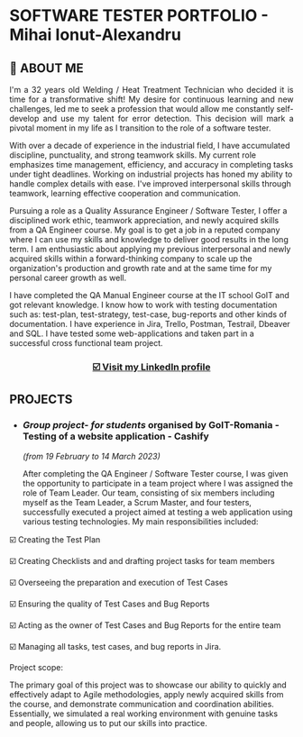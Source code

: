 # SOFTWARE TESTER PORTFOLIO - Mihai Ionut-Alexandru

## <a name="aboutme">:mag_right: ABOUT ME</a>

<p align="justify">I'm a 32 years old Welding / Heat Treatment Technician who decided it is time for a transformative shift! My desire for continuous learning and new challenges, led me to seek a profession that would allow me constantly self-develop and use my talent for error detection. This decision will mark a pivotal moment in my life as I transition to the role of a software tester.

With over a decade of experience in the industrial field, I have accumulated discipline, punctuality, and strong teamwork skills. My current role emphasizes time management, efficiency, and accuracy in completing tasks under tight deadlines. Working on industrial projects has honed my ability to handle complex details with ease. I've improved interpersonal skills through teamwork, learning effective cooperation and communication.

Pursuing a role as a Quality Assurance Engineer / Software Tester, I offer a disciplined work ethic, teamwork appreciation, and newly acquired skills from a QA Engineer course. My goal is to get a job in a reputed company where I can use my skills and knowledge to deliver good results in the long term. I am enthusiastic about applying my previous interpersonal and newly acquired skills within a forward-thinking company to scale up the organization's production and growth rate and at the same time for my personal career growth as well.

I have completed the QA Manual Engineer course at the IT school GoIT and got relevant knowledge. I know how to work with testing documentation such as: test-plan, test-strategy, test-case, bug-reports and other kinds of documentation. I have experience in Jira, Trello, Postman, Testrail, Dbeaver and SQL. I have tested some web-applications and taken part in a successful cross functional team project.</p>

### <p align="center"><a href="https://www.linkedin.com/in/ionut-alexandru-mihai/" target="_blank">☑️ Visit my <b>LinkedIn</b> profile</a></p>

## <a name="projects">PROJECTS</a>
- ### ***Group project- for students*** organised by GoIT-Romania - Testing of a website application - Cashify

  *(from 19 February to 14 March 2023)*
  
  After completing the QA Engineer / Software Tester course, I was given the opportunity to participate in a team project where I was assigned the role of Team Leader. Our team, consisting of six members including myself as the Team Leader, a Scrum Master, and four testers, successfully executed a project aimed at testing a web application using various testing technologies. My main responsibilities included:

☑️ Creating the Test Plan

☑️ Creating Checklists and and drafting project tasks for team members

☑️ Overseeing the preparation and execution of Test Cases

☑️ Ensuring the quality of Test Cases and Bug Reports

☑️ Acting as the owner of Test Cases and Bug Reports for the entire team

☑️ Managing all tasks, test cases, and bug reports in Jira.
  
  Project scope:
  
  The primary goal of this project was to showcase our ability to quickly and effectively adapt to Agile methodologies, apply newly acquired skills from the course, and demonstrate communication and coordination abilities. Essentially, we simulated a real working environment with genuine tasks and people, allowing us to put our skills into practice.

